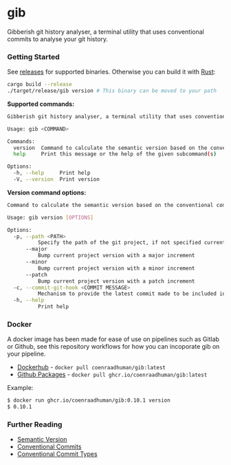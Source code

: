 # gib

Gibberish git history analyser, a terminal utility that uses conventional commits to analyse your git history.

### Getting Started

See [releases](https://github.com/coenraadhuman/gib/releases) for supported binaries. Otherwise you can build it with [Rust](https://www.rust-lang.org/learn/get-started):

```bash
cargo build --release
./target/release/gib version # This binary can be moved to your path
```

__Supported commands:__

```bash
Gibberish git history analyser, a terminal utility that uses conventional commits to analyse your git history

Usage: gib <COMMAND>

Commands:
  version  Command to calculate the semantic version based on the conventional commits of the current branch
  help     Print this message or the help of the given subcommand(s)

Options:
  -h, --help     Print help
  -V, --version  Print version
```

__Version command options:__

```bash
Command to calculate the semantic version based on the conventional commits of the current branch

Usage: gib version [OPTIONS]

Options:
  -p, --path <PATH>
          Specify the path of the git project, if not specified current directory will be used
      --major
          Bump current project version with a major increment
      --minor
          Bump current project version with a minor increment
      --patch
          Bump current project version with a patch increment
  -c, --commit-git-hook <COMMIT MESSAGE>
          Mechanism to provide the latest commit made to be included in project version calculation
  -h, --help
          Print help
```

### Docker

A docker image has been made for ease of use on pipelines such as Gitlab or Github, see this repository workflows for how you can incoporate gib on your pipeline.

- [Dockerhub](https://hub.docker.com/repository/docker/coenraadhuman/gib/general) - `docker pull coenraadhuman/gib:latest`
- [Github Packages](https://github.com/coenraadhuman/gib/pkgs/container/gib) - `docker pull ghcr.io/coenraadhuman/gib:latest`

Example:
```bash
$ docker run ghcr.io/coenraadhuman/gib:0.10.1 version
$ 0.10.1
```

### Further Reading

- [Semantic Version](https://semver.org/)
- [Conventional Commits](https://www.conventionalcommits.org/en/)
- [Conventional Commit Types](https://github.com/semantic-gitlog/semantic-gitlog/blob/master/docs/en-us/fundamentals/commit-types.md)